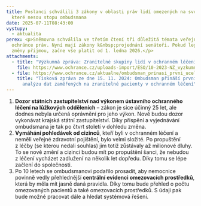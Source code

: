 ```yaml
---
title: Poslanci schválili 3 zákony v oblasti práv lidí omezených na svobodě,
  které nesou stopu ombudsmana
date: 2025-07-11T08:43:00
vystupy:
  - aktualita
perex: <p>Sněmovna schválila ve třetím čtení tři důležitá témata veřejného
  ochránce práv. Nyní mají zákony k&nbsp;projednání senátoři. Pokud legislativní
  změny přijmou, začne vše platit od 1. ledna 2026.</p>
attachments:
  - title: "Výzkumná zpráva: Zranitelné skupiny lidí v ochranném léčení"
    file: https://www.ochrance.cz/uploads-import/ESO/10-2023-NZ_vyzkumna_zprava.pdf
  - file: https://www.ochrance.cz/aktualne/ombudsman_prinasi_prvni_ucelenou_analyzu_dat_zamerenych_na_zranitelne_pacienty_v_ochrannem_leceni/
    title: "Tisková zpráva ze dne 15. 11. 2024: Ombudsman přináší první ucelenou
      analýzu dat zaměřených na zranitelné pacienty v ochranném léčení"
---
```

<ol>
<li>
<strong>Dozor státních zastupitelství nad výkonem ústavního ochranného léčení na lůžkových odděleních</strong> – zákon je sice účinný 25 let, ale dodnes nebyla určená oprávnění pro jeho výkon. Nově budou dozor vykonávat krajská státní zastupitelství. Díky přispění a vyjednávání ombudsmana je tak po čtvrt století v&nbsp;dohledu změna.</li>
<li>
<strong>Vymáhání pohledávek od cizinců</strong>, kteří byli v&nbsp;ochranném léčení a neměli veřejné zdravotní pojištění, bylo velmi složité. Po propuštění z&nbsp;léčby (se kterou nedali souhlas) jim totiž zůstávaly až milionové dluhy. To se nově změní a cizinci budou mít po propuštění šanci, že nebudou z&nbsp;léčení vycházet zadlužení na několik let dopředu. Díky tomu se lépe začlení do společnosti.</li>
<li>Po 10 letech se ombudsmanovi podařilo prosadit, aby nemocnice povinně vedly přehlednější 
<strong>centrální evidenci omezovacích prostředků</strong>, která by měla mít jasně daná pravidla. Díky tomu bude přehled o počtu omezovaných pacientů a také omezovacích prostředků. S údaji pak bude možné pracovat dále a hledat systémová řešení.&nbsp;</li></ol>
